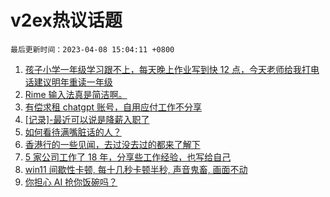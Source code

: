 # v2ex热议话题

`最后更新时间：2023-04-08 15:04:11 +0800`

1. [孩子小学一年级学习跟不上，每天晚上作业写到快 12 点，今天老师给我打电话建议明年重读一年级](https://www.v2ex.com/t/930647)
1. [Rime 输入法真是简洁啊。](https://www.v2ex.com/t/930639)
1. [有偿求租 chatgpt 账号，自用应付工作不分享](https://www.v2ex.com/t/930617)
1. [[记录]-最近可以说是降薪入职了](https://www.v2ex.com/t/930734)
1. [如何看待满嘴脏话的人？](https://www.v2ex.com/t/930592)
1. [香港行的一些见闻，去过没去过的都来了解下](https://www.v2ex.com/t/930665)
1. [5 家公司工作了 18 年，分享些工作经验，也写给自己](https://www.v2ex.com/t/930698)
1. [win11 间歇性卡顿, 每十几秒卡顿半秒, 声音鬼畜, 画面不动](https://www.v2ex.com/t/930595)
1. [你担心 AI 抢你饭碗吗？](https://www.v2ex.com/t/930725)

